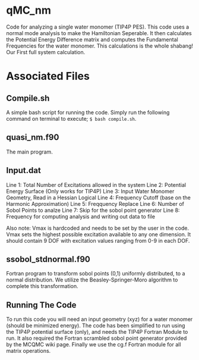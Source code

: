# qMC_nm
Code for analyzing a single water monomer (TIP4P PES).
This code uses a normal mode analysis to make the  Hamiltonian Seperable.
It then calculates the Potential Energy Difference matrix and computes the Fundamental Frequencies for the water monomer. 
This calculations is the whole shabang! Our First full system calculation. 

# Associated Files

## Compile.sh
A simple bash script for running the code. Simply run the following command on terminal to execute; `$ bash compile.sh`.

## quasi_nm.f90
The main program.

## Input.dat
Line 1: Total Number of Excitations allowed in the system
Line 2: Potential Energy Surface (Only works for TIP4P)
Line 3: Input Water Monomer Geometry, Read in a Hessian Logical
Line 4: Frequency Cutoff (base on the Harmonic Approximation)
Line 5: Freqquency Replace
Line 6: Number of Sobol Points to analze
Line 7: Skip for the sobol point generator
Line 8: Frequency for computing analysis and writing out data to file

Also note: Vmax is hardcoded and needs to be set by the user in the code.
Vmax sets the  highest possible excitation available to any one dimension.
It should contain 9 DOF with excitation values ranging from 0-9 in each DOF.

## ssobol_stdnormal.f90
Fortran program to transform sobol points (0,1) uniformly distributed, to a normal distribution.
We utilize the Beasley-Springer-Moro algorithm to complete this transformation. 

## Running The Code
To run this code you will need an input geometry (xyz) for a water monomer (should be minimized energy).
The code has been simplified to run using the TIP4P potential surface (only), and needs the TIP4P Fortran Module to run.
It also required the Fortran scrambled sobol point generator provided by the MCQMC wiki page. 
Finally we use the cg.f Fortran module for all matrix operations. 
